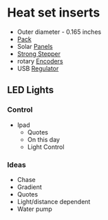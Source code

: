 
# Heat set inserts
- Outer diameter - 0.165 inches
- [Pack](https://www.mcmaster.com/94459A150/)
- Solar [Panels](https://www.amazon.com/ALLPOWERS-Battery-Charger-Encapsulated-)
- [Strong Stepper](https://www.amazon.com/4-Pack-MG996R-Torque-Digital-Helicopter/dp/B07MFK266B/ref=sr_1_2_sspa?crid=16X30JRMUGOES&keywords=servo&qid=1658618303&sprefix=servo%2Caps%2C165&sr=8-2-spons&psc=1&spLa=ZW5jcnlwdGVkUXVhbGlmaWVyPUEzUkZOQTFTVTBCMVVGJmVuY3J5cHRlZElkPUEwNTQxMDI4MVI4N1dOWVQxV0pYMyZlbmNyeXB0ZWRBZElkPUEwMzk3NTU3ODBLVUpGM1kwR0pSJndpZGdldE5hbWU9c3BfYXRmJmFjdGlvbj1jbGlja1JlZGlyZWN0JmRvTm90TG9nQ2xpY2s9dHJ1ZQ==)
- rotary [Encoders](https://www.amazon.com/dp/B07DM2YMT4?psc=1&ref=ppx_yo2ov_dt_b_product_details)
- USB [Regulator](https://www.amazon.com/gp/product/B01HXU1C6U?&linkCode=sl1&tag=fh-diysolarcharger-)


## LED Lights

### Control 
- Ipad 
  - Quotes
  - On this day 
  - Light Control 

### Ideas
- Chase
- Gradient
- Quotes
- Light/distance dependent
- Water pump 


